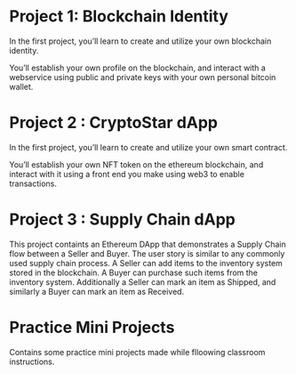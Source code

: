 # Project 1: Blockchain Identity
In the first project, you’ll learn to create and utilize your own blockchain identity.

You’ll establish your own profile on the blockchain, and interact with a webservice using public and private keys with your own personal bitcoin wallet.

# Project 2 : CryptoStar dApp
In the first project, you’ll learn to create and utilize your own smart contract.

You’ll establish your own NFT token on the ethereum blockchain, and interact with it using a front end you make using web3 to enable transactions.

# Project 3 : Supply Chain dApp

This project containts an Ethereum DApp that demonstrates a Supply Chain flow between a Seller and Buyer. The user story is similar to any commonly used supply chain process. A Seller can add items to the inventory system stored in the blockchain. A Buyer can purchase such items from the inventory system. Additionally a Seller can mark an item as Shipped, and similarly a Buyer can mark an item as Received.

# Practice Mini Projects 
Contains some practice mini projects made while flloowing classroom instructions.
